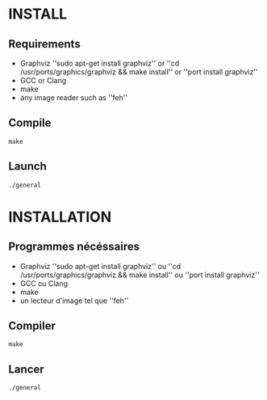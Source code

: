 INSTALL
=======

Requirements
------------
 * Graphviz
   ''sudo apt-get install graphviz'' or ''cd /usr/ports/graphics/graphviz && make install'' or ''port install graphviz''
 * GCC or Clang
 * make
 * any image reader such as ''feh''
 
 Compile
 -------
 
 ``
 make
 ``
 
 Launch
 ------
 ``
 ./general
 ``
 
 
 INSTALLATION
 ============
  
Programmes nécéssaires
----------------------
 * Graphviz
   ''sudo apt-get install graphviz'' ou ''cd /usr/ports/graphics/graphviz && make install'' ou ''port install graphviz''
 * GCC ou Clang
 * make
 * un lecteur d'image tel que ''feh''
 
 Compiler
 --------
 
 ``
 make
 ``
 
 
 Lancer
 ------
 ``
 ./general
 ``
 
